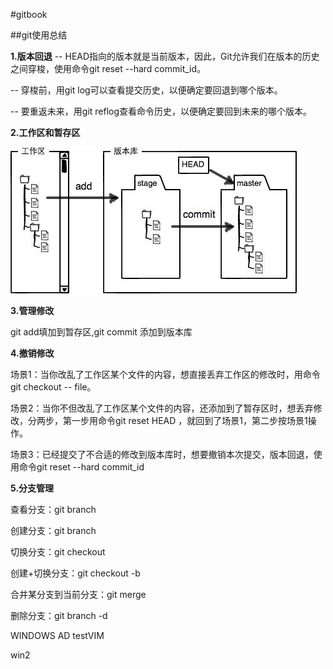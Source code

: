 #gitbook

##git使用总结

**1.版本回退**
-- HEAD指向的版本就是当前版本，因此，Git允许我们在版本的历史之间穿梭，使用命令git reset --hard commit_id。

-- 穿梭前，用git log可以查看提交历史，以便确定要回退到哪个版本。

-- 要重返未来，用git reflog查看命令历史，以便确定要回到未来的哪个版本。

**2.工作区和暂存区**

![Alt](./images/0.jpg)

**3.管理修改**

git add填加到暂存区,git commit 添加到版本库

**4.撤销修改**

场景1：当你改乱了工作区某个文件的内容，想直接丢弃工作区的修改时，用命令git checkout -- file。

场景2：当你不但改乱了工作区某个文件的内容，还添加到了暂存区时，想丢弃修改，分两步，第一步用命令git reset HEAD <file>，就回到了场景1，第二步按场景1操作。

场景3：已经提交了不合适的修改到版本库时，想要撤销本次提交，版本回退，使用命令git reset --hard commit_id

**5.分支管理**


查看分支：git branch

创建分支：git branch <name>

切换分支：git checkout <name>

创建+切换分支：git checkout -b <name>

合并某分支到当前分支：git merge <name>

删除分支：git branch -d <name>



WINDOWS AD
testVIM

win2
